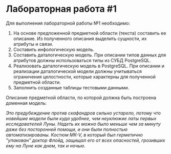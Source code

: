 <h1>Лабораторная работа #1</h1>

Для выполнения лабораторной работы №1 необходимо:
  1. На основе предложенной предметной области (текста) составить ее описание. Из полученного описания выделить сущности, их атрибуты и связи.
  2. Составить инфологическую модель.
  3. Составить даталогическую модель. При описании типов данных для атрибутов должны использоваться типы из СУБД PostgreSQL.
  4. Реализовать даталогическую модель в PostgreSQL. При описании и реализации даталогической модели должны учитываться ограничения целостности, которые характерны для полученной предметной области.
  5. Заполнить созданные таблицы тестовыми данными.
  
  Описание предметной области, по которой должна быть построена доменная модель:
  
<i>Это предубеждение против скафандров сильно устарело, потому что новейшие модели были куда удобнее, чем неуклюжие латы первых исследователей Луны. Надеть их можно было меньше чем за минуту даже без посторонней помощи, и они были полностью автоматизированы. Костюм МК-V, в который был герметично "упакован" доктор Флойд, защищал его от всех опасностей, грозивших ему на Луне как днем, так и ночью.</i>
